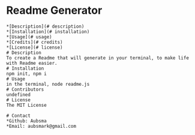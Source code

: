 # Readme Generator
    *[Description](# description)
    *[Installation](# installation)
    *[Usage](# usage)
    *[Credits](# credits)
    *[License](# license)
    # Description
    To create a Readme that will generate in your terminal, to make life with Readme easier. 
    # Installation
    npm init, npm i
    # Usage
    in the terminal, node readme.js
    # Contributors
    undefined
    # License
    The MIT License

    # Contact
    *Github: Aubsma
    *Email: aubsmark@gmail.com